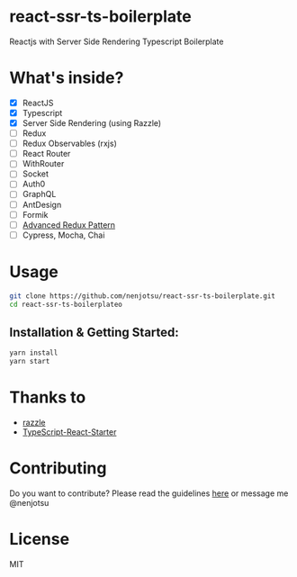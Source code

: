 # react-ssr-ts-boilerplate

Reactjs with Server Side Rendering Typescript Boilerplate

# What's inside?

- [x] ReactJS
- [x] Typescript
- [x] Server Side Rendering (using Razzle)
- [ ] Redux
- [ ] Redux Observables (rxjs)
- [ ] React Router
- [ ] WithRouter
- [ ] Socket
- [ ] Auth0
- [ ] GraphQL
- [ ] AntDesign
- [ ] Formik
- [ ] [Advanced Redux Pattern](https://github.com/nenjotsu/advanced-redux-pattern)
- [ ] Cypress, Mocha, Chai

# Usage

```bash
git clone https://github.com/nenjotsu/react-ssr-ts-boilerplate.git
cd react-ssr-ts-boilerplateo
```

## Installation & Getting Started:

```bash
yarn install
yarn start
```

# Thanks to

- [razzle](https://github.com/jaredpalmer/razzle.git)
- [TypeScript-React-Starter](https://github.com/Microsoft/TypeScript-React-Starter)

# Contributing
Do you want to contribute? Please read the guidelines [here](/docs/contributing.md) or message me @nenjotsu

# License

MIT
